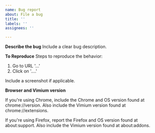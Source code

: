 ```yaml
---
name: Bug report
about: File a bug
title: ''
labels: ''
assignees: ''

---
```


**Describe the bug**
Include a clear bug description.

**To Reproduce**
Steps to reproduce the behavior:

1. Go to URL '...'
2. Click on '....'

Include a screenshot if applicable.

**Browser and Vimium version**

If you're using Chrome, include the Chrome and OS version found at chrome://version. Also include the Vimium version found at chrome://extensions.

If you're using Firefox, report the Firefox and OS version found at about:support. Also include the Vimium version found at about:addons.
